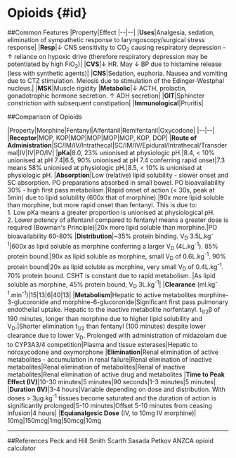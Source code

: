 # Opioids {#id}

##Common Features
|Property|Effect
|--|--|
|**Uses**|Analgesia, sedation, elimination of sympathetic response to laryngoscopy/surgical stress response|
|**Resp**|↓ CNS sensitivity to CO<sub>2</sub> causing respiratory depression - ↑ reliance on hypoxic drive (therefore respiratory depression may be potentiated by high FiO<sub>2</sub>)|
|**CVS**|↓ HR. May ↓ BP due to histamine release (less with synthetic agents)|
|**CNS**|Sedation, euphoria. Nausea and vomiting due to CTZ stimulation. Meiosis due to stimulation of the Edinger-Westphal nucleus.|
|**MSK**|Muscle rigidity
|**Metabolic**|↓ ACTH, prolactin, gonadotrophic hormone secretion. ↑ ADH secretion|
|**GIT**|Sphincter constriction with subsequent constipation|
|**Immunological**|Pruritis|

##Comparison of Opioids

|Property|Morphine|Fentanyl|Alfentanil|Remifentanil|Oxycodone|
|--|--|
|**Receptor**|MOP, KOP|MOP|MOP|MOP|MOP, KOP, DOP|
|**Route of Administration**|SC/IM/IV/Intrathecal|SC/IM/IV/Epidural/Intrathecal/Transdermal|IV|IV|PO/IV|
|**pKa**|8.0, 23% unionised at physiologic pH.|8.4, < 10% unionised at pH 7.4|6.5, 90% unionised at pH 7.4 conferring rapid onset|7.3 means 58% unionised at physiologic pH.|8.5, < 10% is unionised at physiologic pH.
|**Absorption**|Low (relative) lipid solubility - slower onset and SC absorption. PO preparations absorbed in small bowel. PO bioavailability 30% - high first pass metabolism.|Rapid onset of action (< 30s, peak at 5min) due to lipid solubility (600x that of morphine).|90x more lipid soluble than morphine, but more rapid onset than fentanyl. This is due to: <br>1. Low pKa means a greater proportion is unionised at physiological pH. <br> 2. Lower potency of alfentanil compared to fentanyl means a greater dose is required (Bowman's Principle)|20x more lipid soluble than morphine.|PO bioavailability 60-80%
|**Distribution**|~35% protein binding. V<sub>D</sub> 3.5L.kg<sup>-1</sup>|600x as lipid soluble as morphine conferring a larger V<sub>D</sub> (4L.kg<sup>-1</sup>). 85% protein bound.|90x as lipid soluble as morphine, small V<sub>D</sub> of 0.6L.kg<sup>-1</sup>. 90% protein bound|20x as lipid soluble as morphine, very small V<sub>D</sub> of 0.4L.kg<sup>-1</sup>. 70% protein bound. CSHT is constant due to rapid metabolism. |As lipid soluble as morphine, 45% protein bound, V<sub>D</sub> 3L.kg<sup>-1</sup>|
|**Clearance** (ml.kg<sup>-1</sup>.min<sup>-1</sup>)|15|13|6|40|13|
|**Metabolism**|Hepatic to active metabolites morphine-3-glucoronide and morphine-6-glucoronide|Significant first pass pulmonary endothelial uptake. Hepatic to the inactive metabolite norfentanyl. t<sub>1/2</sub>β of 190 minutes, longer than morphine due to higher lipid solubility and V<sub>D</sub>.|Shorter elimination t<sub>1/2</sub> than fentanyl (100 minutes) despite lower clearance due to lower V<sub>D</sub>. Prolonged with administration of midazolam due to CYP3A3/4 competition|Plasma and tissue esterases|Hepatic to noroxycodone and oxymorphone
|**Elimination**|Renal elimination of active metabolites - accumulation in renal failure|Renal elimination of inactive metabolites|Renal elimination of metabolites|Renal of inactive metabolites|Renal elimination of active drug and metabolites
|**Time to Peak Effect (IV)**|10-30 minutes|5 minutes|90 seconds|1-3 minutes|5 minutes|
|**Duration (IV)**|3-4 hours|Variable depending on dose and distribution. With doses > 3μg.kg<sup>-1</sup> tissues become saturated and the duration of action is significantly prolonged|5-10 minutes|Offset 5-10 minutes from ceasing infusion|4 hours|
|**Equianalgesic Dose** (IV, to 10mg IV morphine)| 10mg|150mcg|1mg|50mcg|10mg


---
##References
Peck and Hill
Smith Scarth Sasada
Petkov
ANZCA opioid calculator